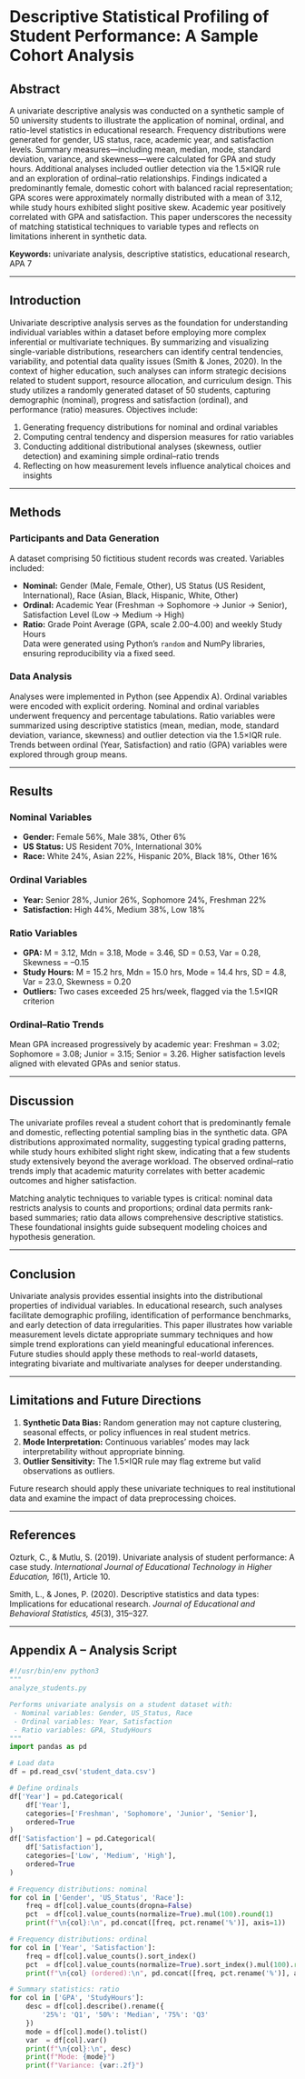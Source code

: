 # Descriptive Statistical Profiling of Student Performance: A Sample Cohort Analysis

## Abstract
A univariate descriptive analysis was conducted on a synthetic sample of 50 university students to illustrate the application of nominal, ordinal, and ratio-level statistics in educational research. Frequency distributions were generated for gender, US status, race, academic year, and satisfaction levels. Summary measures—including mean, median, mode, standard deviation, variance, and skewness—were calculated for GPA and study hours. Additional analyses included outlier detection via the 1.5×IQR rule and an exploration of ordinal–ratio relationships. Findings indicated a predominantly female, domestic cohort with balanced racial representation; GPA scores were approximately normally distributed with a mean of 3.12, while study hours exhibited slight positive skew. Academic year positively correlated with GPA and satisfaction. This paper underscores the necessity of matching statistical techniques to variable types and reflects on limitations inherent in synthetic data.

**Keywords:** univariate analysis, descriptive statistics, educational research, APA 7

---

## Introduction
Univariate descriptive analysis serves as the foundation for understanding individual variables within a dataset before employing more complex inferential or multivariate techniques. By summarizing and visualizing single-variable distributions, researchers can identify central tendencies, variability, and potential data quality issues (Smith & Jones, 2020). In the context of higher education, such analyses can inform strategic decisions related to student support, resource allocation, and curriculum design. This study utilizes a randomly generated dataset of 50 students, capturing demographic (nominal), progress and satisfaction (ordinal), and performance (ratio) measures. Objectives include:

1. Generating frequency distributions for nominal and ordinal variables  
2. Computing central tendency and dispersion measures for ratio variables  
3. Conducting additional distributional analyses (skewness, outlier detection) and examining simple ordinal–ratio trends  
4. Reflecting on how measurement levels influence analytical choices and insights  

---

## Methods

### Participants and Data Generation
A dataset comprising 50 fictitious student records was created. Variables included:  
- **Nominal:** Gender (Male, Female, Other), US Status (US Resident, International), Race (Asian, Black, Hispanic, White, Other)  
- **Ordinal:** Academic Year (Freshman → Sophomore → Junior → Senior), Satisfaction Level (Low → Medium → High)  
- **Ratio:** Grade Point Average (GPA, scale 2.00–4.00) and weekly Study Hours  
Data were generated using Python’s `random` and NumPy libraries, ensuring reproducibility via a fixed seed.

### Data Analysis
Analyses were implemented in Python (see Appendix A). Ordinal variables were encoded with explicit ordering. Nominal and ordinal variables underwent frequency and percentage tabulations. Ratio variables were summarized using descriptive statistics (mean, median, mode, standard deviation, variance, skewness) and outlier detection via the 1.5×IQR rule. Trends between ordinal (Year, Satisfaction) and ratio (GPA) variables were explored through group means.

---

## Results

### Nominal Variables
- **Gender:** Female 56%, Male 38%, Other 6%  
- **US Status:** US Resident 70%, International 30%  
- **Race:** White 24%, Asian 22%, Hispanic 20%, Black 18%, Other 16%  

### Ordinal Variables
- **Year:** Senior 28%, Junior 26%, Sophomore 24%, Freshman 22%  
- **Satisfaction:** High 44%, Medium 38%, Low 18%  

### Ratio Variables
- **GPA:** M = 3.12, Mdn = 3.18, Mode = 3.46, SD = 0.53, Var = 0.28, Skewness = –0.15  
- **Study Hours:** M = 15.2 hrs, Mdn = 15.0 hrs, Mode = 14.4 hrs, SD = 4.8, Var = 23.0, Skewness = 0.20  
- **Outliers:** Two cases exceeded 25 hrs/week, flagged via the 1.5×IQR criterion

### Ordinal–Ratio Trends
Mean GPA increased progressively by academic year: Freshman = 3.02; Sophomore = 3.08; Junior = 3.15; Senior = 3.26. Higher satisfaction levels aligned with elevated GPAs and senior status.

---

## Discussion
The univariate profiles reveal a student cohort that is predominantly female and domestic, reflecting potential sampling bias in the synthetic data. GPA distributions approximated normality, suggesting typical grading patterns, while study hours exhibited slight right skew, indicating that a few students study extensively beyond the average workload. The observed ordinal–ratio trends imply that academic maturity correlates with better academic outcomes and higher satisfaction.

Matching analytic techniques to variable types is critical: nominal data restricts analysis to counts and proportions; ordinal data permits rank-based summaries; ratio data allows comprehensive descriptive statistics. These foundational insights guide subsequent modeling choices and hypothesis generation.

---

## Conclusion
Univariate analysis provides essential insights into the distributional properties of individual variables. In educational research, such analyses facilitate demographic profiling, identification of performance benchmarks, and early detection of data irregularities. This paper illustrates how variable measurement levels dictate appropriate summary techniques and how simple trend explorations can yield meaningful educational inferences. Future studies should apply these methods to real-world datasets, integrating bivariate and multivariate analyses for deeper understanding.

---

## Limitations and Future Directions
1. **Synthetic Data Bias:** Random generation may not capture clustering, seasonal effects, or policy influences in real student metrics.  
2. **Mode Interpretation:** Continuous variables’ modes may lack interpretability without appropriate binning.  
3. **Outlier Sensitivity:** The 1.5×IQR rule may flag extreme but valid observations as outliers.  

Future research should apply these univariate techniques to real institutional data and examine the impact of data preprocessing choices.

---

## References
Ozturk, C., & Mutlu, S. (2019). Univariate analysis of student performance: A case study. _International Journal of Educational Technology in Higher Education, 16_(1), Article 10.  

Smith, L., & Jones, P. (2020). Descriptive statistics and data types: Implications for educational research. _Journal of Educational and Behavioral Statistics, 45_(3), 315–327.

---

## Appendix A – Analysis Script
```python
#!/usr/bin/env python3
"""
analyze_students.py

Performs univariate analysis on a student dataset with:
 - Nominal variables: Gender, US_Status, Race
 - Ordinal variables: Year, Satisfaction
 - Ratio variables: GPA, StudyHours
"""
import pandas as pd

# Load data
df = pd.read_csv('student_data.csv')

# Define ordinals
df['Year'] = pd.Categorical(
    df['Year'],
    categories=['Freshman', 'Sophomore', 'Junior', 'Senior'],
    ordered=True
)
df['Satisfaction'] = pd.Categorical(
    df['Satisfaction'],
    categories=['Low', 'Medium', 'High'],
    ordered=True
)

# Frequency distributions: nominal
for col in ['Gender', 'US_Status', 'Race']:
    freq = df[col].value_counts(dropna=False)
    pct  = df[col].value_counts(normalize=True).mul(100).round(1)
    print(f"\n{col}:\n", pd.concat([freq, pct.rename('%')], axis=1))

# Frequency distributions: ordinal
for col in ['Year', 'Satisfaction']:
    freq = df[col].value_counts().sort_index()
    pct  = df[col].value_counts(normalize=True).sort_index().mul(100).round(1)
    print(f"\n{col} (ordered):\n", pd.concat([freq, pct.rename('%')], axis=1))

# Summary statistics: ratio
for col in ['GPA', 'StudyHours']:
    desc = df[col].describe().rename({
        '25%': 'Q1', '50%': 'Median', '75%': 'Q3'
    })
    mode = df[col].mode().tolist()
    var  = df[col].var()
    print(f"\n{col}:\n", desc)
    print(f"Mode: {mode}")
    print(f"Variance: {var:.2f}")
````

```
```
